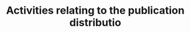 ---
title: Activities relating to the publication distributio
longTitle: 'Activities relating to the publication, distribution and marketing of documents (books, periodicals, maps, music, etc.)'
tags:
- gccommon
scopeNote:
- "[[Publishing]]"
---